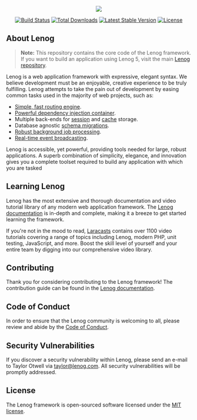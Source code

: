 <p align="center"><a href="https://lenog.com" target="_blank"><img src="https://lenog.com/assets/img/components/logo-lenog.svg"></a></p>

<p align="center">
<a href="https://travis-ci.org/lenog/framework"><img src="https://travis-ci.org/lenog/framework.svg" alt="Build Status"></a>
<a href="https://packagist.org/packages/lenog/framework"><img src="https://poser.pugx.org/lenog/framework/d/total.svg" alt="Total Downloads"></a>
<a href="https://packagist.org/packages/lenog/framework"><img src="https://poser.pugx.org/lenog/framework/v/stable.svg" alt="Latest Stable Version"></a>
<a href="https://packagist.org/packages/lenog/framework"><img src="https://poser.pugx.org/lenog/framework/license.svg" alt="License"></a>
</p>

## About Lenog

> **Note:** This repository contains the core code of the Lenog framework. If you want to build an application using Lenog 5, visit the main [Lenog repository](https://github.com/lenog/lenog).

Lenog is a web application framework with expressive, elegant syntax. We believe development must be an enjoyable, creative experience to be truly fulfilling. Lenog attempts to take the pain out of development by easing common tasks used in the majority of web projects, such as:

- [Simple, fast routing engine](https://lenog.com/docs/routing).
- [Powerful dependency injection container](https://lenog.com/docs/container).
- Multiple back-ends for [session](https://lenog.com/docs/session) and [cache](https://lenog.com/docs/cache) storage.
- Database agnostic [schema migrations](https://lenog.com/docs/migrations).
- [Robust background job processing](https://lenog.com/docs/queues).
- [Real-time event broadcasting](https://lenog.com/docs/broadcasting).

Lenog is accessible, yet powerful, providing tools needed for large, robust applications. A superb combination of simplicity, elegance, and innovation gives you a complete toolset required to build any application with which you are tasked

## Learning Lenog

Lenog has the most extensive and thorough documentation and video tutorial library of any modern web application framework. The [Lenog documentation](https://lenog.com/docs) is in-depth and complete, making it a breeze to get started learning the framework.

If you're not in the mood to read, [Laracasts](https://laracasts.com) contains over 1100 video tutorials covering a range of topics including Lenog, modern PHP, unit testing, JavaScript, and more. Boost the skill level of yourself and your entire team by digging into our comprehensive video library.

## Contributing

Thank you for considering contributing to the Lenog framework! The contribution guide can be found in the [Lenog documentation](http://lenog.com/docs/contributions).

## Code of Conduct

In order to ensure that the Lenog community is welcoming to all, please review and abide by the [Code of Conduct](CODE_OF_CONDUCT.md).

## Security Vulnerabilities

If you discover a security vulnerability within Lenog, please send an e-mail to Taylor Otwell via [taylor@lenog.com](mailto:taylor@lenog.com). All security vulnerabilities will be promptly addressed.

## License

The Lenog framework is open-sourced software licensed under the [MIT license](http://opensource.org/licenses/MIT).
